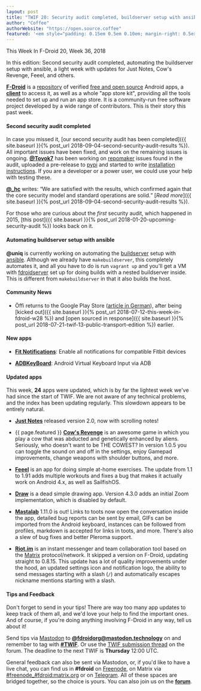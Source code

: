 ```yaml
---
layout: post
title: "TWIF 20: Security audit completed, buildserver setup with ansible"
author: "Coffee"
authorWebsite: "https://open.source.coffee"
featured: '<em style="padding: 0.15em 0.5em 0.10em; margin-right: 0.5ex; box-shadow: 0.1em 0.05em 0.1em rgba(0, 0, 0, 0.3); border-radius: 1em; color: black; background: linear-gradient(orange, yellow);">Featured</em>'
---
```


This Week In F-Droid 20, Week 36, 2018

In this edition: Second security audit completed, automating the buildserver setup with ansible, a light week with updates for Just Notes, Cow's Revenge, Feeel, and others.
<!--more-->

**[F-Droid](https://f-droid.org/)** is a [repository](https://f-droid.org/packages/) of verified [free and open source](https://en.wikipedia.org/wiki/Free_and_open-source_software) Android apps, a **[client](https://f-droid.org/app/org.fdroid.fdroid)** to access it, as well as a whole "app store kit", providing all the tools needed to set up and run an app store. It is a community-run free software project developed by a wide range of contributors. This is their story this past week.

#### Second security audit completed

In case you missed it, [our second security audit has been completed]({{ site.baseurl }}{% post_url 2018-09-04-second-security-audit-results %}). All important issues have been fixed, and work on the remaining issues is ongoing. **[@Tovok7](https://blog.grobox.de)** has been working on [repomaker](https://gitlab.com/fdroid/repomaker) issues found in the audit, uploaded a pre-release to [pypi](https://pypi.org) and started to write [installation instructions](https://gitlab.com/fdroid/repomaker#installation). If you are a developer or a power user, we could use your help with testing these.

**[@\_hc](https://forum.f-droid.org/u/hans)** writes: <q>We are satisfied with the results, which confirmed again that the core security model and standard operations are solid.</q> [_Read more_]({{ site.baseurl }}{% post_url 2018-09-04-second-security-audit-results %}).

For those who are curious about the _first_ security audit, which happened in 2015, [this post]({{ site.baseurl }}{% post_url 2018-01-20-upcoming-security-audit %}) looks back on it.

#### Automating buildserver setup with ansible

**@uniq** is currently working on automating the [buildserver](https://gitlab.com/fdroid/fdroidserver) setup with [ansible](https://en.wikipedia.org/wiki/Ansible_%28software%29). Although we already have `makebuildserver`, this completely automates it, and all you have to do is run `vagrant up` and you'll get a VM with [fdroidserver](https://gitlab.com/fdroid/fdroidserver) set up for doing builds with a nested buildserver inside. This is different from `makebuildserver` in that it also builds the host.

#### Community News

* Öffi returns to the Google Play Store ([article in German](https://www.heise.de/newsticker/meldung/Nahverkehrs-App-Oeffi-ist-zurueck-im-Play-Store-4153880.html)), after being [kicked out]({{ site.baseurl }}{% post_url 2018-07-12-this-week-in-fdroid-w28 %}) and [open sourced in response]({{ site.baseurl }}{% post_url 2018-07-21-twif-13-public-transport-edition %}) earlier.

#### New apps

* **[Fit Notifications](https://f-droid.org/app/com.abhijitvalluri.android.fitnotifications)**: Enable all notifications for compatible Fitbit devices

* **[ADBKeyBoard](https://f-droid.org/app/com.android.adbkeyboard)**: Android Virtual Keyboard Input via ADB

#### Updated apps

This week, **24** apps were updated, which is by far the lightest week we've had since the start of TWIF. We are not aware of any technical problems, and the index has been updating regularly. This slowdown appears to be entirely natural.

* **[Just Notes](https://f-droid.org/app/com.alaskalinuxuser.justnotes)** released version 2.0, now with scrolling notes!

* {{ page.featured }}  **[Cow's Revenge](https://f-droid.org/app/org.pipoypipagames.cowsrevenge)** is an awesome game in which you play a cow that was abducted and genetically enhanced by aliens. Seriously, who doesn't want to be THE COWEST? In version 1.0.5 you can toggle the sound on and off in the settings, enjoy Gamepad improvements, change weapons with shoulder buttons, and more.

* **[Feeel](https://f-droid.org/app/com.enjoyingfoss.feeel)** is an app for doing simple at-home exercises. The update from 1.1 to 1.91 adds multiple workouts and fixes a bug that makes it actually work on Android 4.x, as well as SailfishOS.

* **[Draw](https://f-droid.org/app/com.simplemobiletools.draw)** is a dead simple drawing app. Version 4.3.0 adds an initial Zoom implementation, which is disabled by default.

* **[Mastalab](https://f-droid.org/app/fr.gouv.etalab.mastodon)** 1.11.0 is out! Links to toots now open the conversation inside the app, detailed bug reports can be sent by email, GIFs can be imported from the Android keyboard, instances can be followed from profiles, markdown is accepted for links in toots, and more. There's also a slew of bug fixes and better Pleroma support.

* **[Riot.im](https://f-droid.org/app/im.vector.alpha)** is an instant messenger and team collaboration tool based on the [Matrix](https://matrix.org) protocol/network. It skipped a version on F-Droid, updating straight to 0.8.15. This update has a lot of quality improvements under the hood, an updated settings icon and notification logo, the ability to send messages starting with a slash (`/`) and automatically escapes nickname mentions starting with a slash.

#### Tips and Feedback

Don't forget to send in your tips! There are way too many app updates to keep track of them all, and we'd love your help to find the important ones. And of course, if you're doing anything involving F-Droid in any way, tell us about it!

Send tips via [Mastodon](https://joinmastodon.org) to **[@fdroidorg@mastodon.technology](https://mastodon.technology/@fdroidorg)** on and remember to tag with **[#TWIF](https://mastodon.technology/tags/twif)**. Or use the [TWIF submission thread](https://forum.f-droid.org/t/twif-submission-thread) on the forum. The deadline to the next TWIF is **Thursday** 12:00 UTC.

General feedback can also be sent via Mastodon, or, if you'd like to have a live chat, you can find us in **#fdroid** on [Freenode](https://freenode.net), on Matrix via [#freenode_#fdroid:matrix.org](https://matrix.to/#/#freenode_#fdroid:matrix.org) or on [Telegram](https://t.me/joinchat/AlRQekvjWDTuQrCgMYSNVA). All of these spaces are bridged together, so the choice is yours. You can also join us on the **[forum](https://forum.f-droid.org/)**.
